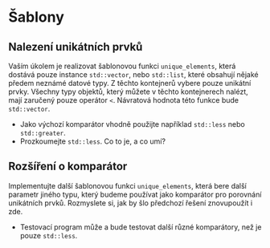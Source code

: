 # Šablony

## Nalezení unikátních prvků

Vaším úkolem je realizovat šablonovou funkci `unique_elements`, která dostává pouze instance `std::vector`, nebo `std::list`, které obsahují nějaké předem neznámé datové typy. Z těchto kontejnerů vybere pouze unikátní prvky. Všechny typy objektů, který můžete v těchto kontejnerech nalézt, mají zaručený pouze operátor `<`. Návratová hodnota této funkce bude `std::vector`.

* Jako výchozí komparátor vhodně použijte například `std::less` nebo `std::greater`.
* Prozkoumejte `std::less`. Co to je, a co umí?

## Rozšíření o komparátor

Implementujte další šablonovou funkci `unique_elements`, která bere další parametr jiného typu, který budeme používat jako komparátor pro porovnání unikátních prvků. Rozmyslete si, jak by šlo předchozí řešení znovupoužít i zde.

* Testovací program může a bude testovat další různé komparátory, než je pouze `std::less`.

